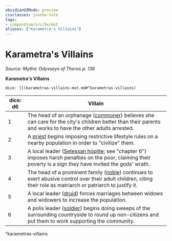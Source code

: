 ```yaml
---
obsidianUIMode: preview
cssclasses: json5e-note
tags:
- compendium/src/5e/mot
aliases: ["Karametra's Villains"]
---
```

# Karametra's Villains
*Source: Mythic Odysseys of Theros p. 136* 

**Karametra's Villains**

`dice: [](karametras-villains-mot.md#^karametras-villains)`

| dice: d6 | Villain |
|----------|---------|
| 1 | The head of an orphanage ([commoner](/Systems/5e/bestiary/humanoid/commoner.md)) believes she can care for the city's children better than their parents and works to have the other adults arrested. |
| 2 | A [priest](/Systems/5e/bestiary/humanoid/priest.md) begins imposing restrictive lifestyle rules on a nearby population in order to "civilize" them. |
| 3 | A local leader ([Setessan hoplite](/Systems/5e/bestiary/humanoid/setessan-hoplite-mot.md); see "chapter 6") imposes harsh penalties on the poor, claiming their poverty is a sign they have invited the gods' wrath. |
| 4 | The head of a prominent family ([noble](/Systems/5e/bestiary/humanoid/noble.md)) continues to exert abusive control over their adult children, citing their role as matriarch or patriarch to justify it. |
| 5 | A local leader ([druid](/Systems/5e/bestiary/humanoid/druid.md)) forces marriages between widows and widowers to increase the population. |
| 6 | A polis leader ([soldier](/Systems/5e/bestiary/humanoid/soldier-ggr.md)) begins doing sweeps of the surrounding countryside to round up non-citizens and put them to work supporting the community. |
^karametras-villains